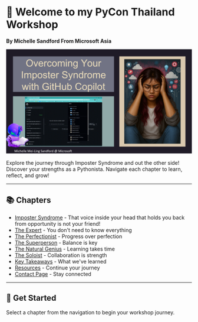 # 👋 Welcome to my PyCon Thailand Workshop  
**By Michelle Sandford From Microsoft Asia**  

![PyCon Thailand](assets/PyconThailand.png)

Explore the journey through Imposter Syndrome and out the other side! Discover your strengths as a Pythonista. Navigate each chapter to learn, reflect, and grow!

---

## 📚 Chapters

- [Imposter Syndrome](imposter-syndrome.md) - That voice inside your head that holds you back from opportunity is not your friend!
- [The Expert](the-expert.md) - You don't need to know everything
- [The Perfectionist](the-perfectionist.md) - Progress over perfection
- [The Superperson](the-superperson.md) - Balance is key
- [The Natural Genius](the-natural-genius.md) - Learning takes time
- [The Soloist](the-soloist.md) - Collaboration is strength
- [Key Takeaways](key-takeaways.md) - What we've learned
- [Resources](resources.md) - Continue your journey
- [Contact Page](contact.md) - Stay connected

---

## 🚀 Get Started

Select a chapter from the navigation to begin your workshop journey.
